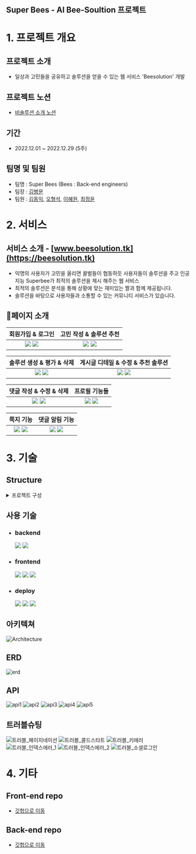 ## Super Bees - AI Bee-Soultion 프로젝트

# 1. 프로젝트 개요
 ## 프로젝트 소개
 - 일상과 고민들을 공유하고 솔루션을 얻을 수 있는 웹 서비스 'Beesolution' 개발

## 프로젝트 노션
- [비솔루션 소개 노션](https://www.notion.so/Super-Bees-AI-3-AI-Bee-solution-S-A-14f050d1286243889061802f2e7510d2)

## 기간
 - 2022.12.01 ~ 2022.12.29 (5주)

## 팀명 및 팀원
 * 팀명 : Super Bees (Bees : Back-end engineers)
 * 팀장 : [김병문](https://github.com/kbm1933)
 * 팀원 : [김동익](https://github.com/DongIkkk), [오형석](https://github.com/auberr), [이혜원](https://github.com/wonprogrammer), [최정윤](https://github.com/uniqquej)
 
# 2. 서비스
 ## 서비스 소개 - [www.beesolution.tk](https://beesolution.tk)
- 익명의 사용자가 고민을 올리면 꿀벌들이 협동하듯 사용자들이 솔루션을 주고 인공지능 Superbee가 최적의 솔루션을 제시 해주는 웹 서비스
- 최적의 솔루션은 분석을 통해 상황에 맞는 재미있는 짤과 함께 제공됩니다.
- 솔루션을 바탕으로 사용자들과 소통할 수 있는 커뮤니티 서비스가 있습니다.

## 📰페이지 소개
| 회원가입 & 로그인 | 고민 작성 & 솔루션 추천  |
|:----------:|:----------:|
| <img src = "https://user-images.githubusercontent.com/6766202/209770786-d85266ff-be7f-4d33-90fc-4bf11396ffe8.gif" /> <img src = "https://user-images.githubusercontent.com/110454344/209803334-035a0a1b-3984-4e01-90e5-683e3d14c949.png" />  | <img src = "https://user-images.githubusercontent.com/110454344/209767124-8df558d0-ba85-40f1-9993-33be1b535be0.gif" /> <img src = "https://user-images.githubusercontent.com/110454344/209803450-836dc8cd-472e-43c7-a22f-d172062acdb8.png" />  |

| 솔루션 생성 & 평가 & 삭제  | 게시글 디테일 & 수정 & 추천 솔루션 |
|:----------:|:----------:|
| <img src = "https://user-images.githubusercontent.com/110454344/209767453-8730fafc-8f2b-4a22-9d7b-5806ec9bc212.gif" /> <img src = "https://user-images.githubusercontent.com/110454344/209803508-1b944278-225a-4895-83f0-5cd9d95d7017.png" />  | <img src = "https://user-images.githubusercontent.com/6766202/209770864-3a44bab5-22f6-4ce0-9675-7bbb9995a7d1.gif" /> <img src = "https://user-images.githubusercontent.com/110454344/209803562-9b4630dc-fd3c-41ec-ae6c-64e16661c813.png" />  |

| 댓글 작성 & 수정 & 삭제 | 프로필 기능들 |
|:----------:|:----------:|
| <img src = "https://user-images.githubusercontent.com/6766202/209770895-ed3aeb35-7272-4836-a922-97144cab34a4.gif" /> <img src = "https://user-images.githubusercontent.com/110454344/209803604-8e7097ba-6c30-4d11-9566-e6c4705be8c7.png" />  | <img src = "https://user-images.githubusercontent.com/113076205/209771362-f9e3d0d5-a326-41d6-a239-846bccc027ad.gif" /> <img src = "https://user-images.githubusercontent.com/110454344/209803640-85586fbb-ecc9-4363-9951-331b84a6f40b.png" />  |

| 쪽지 기능 | 댓글 알림 기능 |
|:----------:|:----------:|
| <img src = "https://user-images.githubusercontent.com/113076205/209771433-af8c41c2-a7e9-488c-b49d-85655954a263.gif" /> <img src = "https://user-images.githubusercontent.com/110454344/209803695-ad701e55-bf70-4d8f-afb7-23fc98099f98.png" />  | <img src = "https://user-images.githubusercontent.com/110454344/209767461-a6e425f3-c209-4ca1-94bf-8f9c887d1b3a.gif" /> <img src = "https://user-images.githubusercontent.com/110454344/209803702-7c149ba3-1529-4b63-80ca-ba24af20ff51.png" />  |

# 3. 기술

## Structure
<details>
<summary>프로젝트 구성</summary>
<div markdown="1">

<br>

```markup
Backend
├── article
│   ├── admin.py
│   ├── apps.py
│   ├── models.py
│   ├── pagination.py
│   ├── serializers.py
│   ├── tests.py
│   ├── urls.py
│   └── viewss.py
├── beesolution
│   ├── asgi.py
│   ├── settings.py
│   ├── urls.py
│   └──  wsgi.py
├── fonts
│   └── NotoSerifKR-Bold.otf
├── users
│   ├── management
│   │   ├── commands
│   │   │   ├── init.py
│   │   │   └── seed_users.py
│   │   └── init.py
│   ├── admin.py
│   ├── apps.py
│   ├── models.py
│   ├── serializers.py
│   ├── tests.py
│   ├── urls.py
│   └── viewss.py
│   load_csv.py
│   ratings.csv
│   solutions.csv
│   makesolution.py
│   manage.py
│   similarity.py
└── requirements.txt

Frontend
├── css
│   ├── alarm.css
│   ├── article_detail.css
│   ├── articles.css
│   ├── create_solution.css
│   ├── index.css
│   ├── kakao.css
│   ├── main.css
│   ├── message.css
│   ├── profile.css
│   ├── profile_detail.css
│   ├── promotion.css
│   ├── signup_userchr.css
│   ├── solution.css
│   ├── solution_collection.css
│   └──  solution_detail.css
├── imgs
│   ├── bee_logo.jpg
│   ├── beealarmoff.png
│   ├── beealarmon.png
│   ├── delete.png
│   └── sadbee.jpg
├── js
│   ├── alarm.js
│   ├── article_detail.js
│   ├── articles.js
│   ├── create_solution.js
│   ├── index.js
│   ├── kakao.js
│   ├── main.js
│   ├── message.js
│   ├── profile.js
│   ├── profile_detail.js
│   ├── promotion.js
│   ├── signup_userchr.js
│   ├── solution.js
│   ├── solution_collection.js
│   └── solution_detail.js
├── alarm.html
├── article_detail.html
├── articles.html
├── create_solution.html
├── index.html
├── kakao.html
├── main.html
├── message.html
├── profile.html
├── profile_detail.html
├── promotion.html
├── signup_userchr.html
├── solution.html
├── solution_collection.html
└── solution_detail.html

```
</div>
</details>

## 사용 기술 
- ### backend
  <img src="https://img.shields.io/badge/python-3.9.10-3776AB?style=for-the-badge&logo=python&logoColor=white"> <img src="https://img.shields.io/badge/django-092E20?style=for-the-badge&logo=django&logoColor=white">

- ### frontend
  <img src="https://img.shields.io/badge/html5-E34F26?style=for-the-badge&logo=html5&logoColor=white"> <img src="https://img.shields.io/badge/css-1572B6?style=for-the-badge&logo=css3&logoColor=white"> <img src="https://img.shields.io/badge/javascript-F7DF1E?style=for-the-badge&logo=javascript&logoColor=black">

- ### deploy
  <img src="https://img.shields.io/badge/Docker-2496ED?style=for-the-badge&logo=Docker&logoColor=white"> <img src="https://img.shields.io/badge/NGINX-009639?style=for-the-badge&logo=NGINX&logoColor=white"> <img src="https://img.shields.io/badge/amazonaws-232F3E?style=for-the-badge&logo=amazonaws&logoColor=white">

## 아키텍쳐
![Architecture](https://user-images.githubusercontent.com/110454344/209760652-a7cb73b2-6c98-44e6-975e-3f69172f0776.png)


 ## ERD
 ![erd](https://user-images.githubusercontent.com/110454344/209818607-cbb277d7-5b96-4531-a267-b138c955b1b8.png)

## API
![api1](https://user-images.githubusercontent.com/110454344/209745638-e2883189-506b-4b88-a727-f89aac9c1856.jpg)
![api2](https://user-images.githubusercontent.com/110454344/209746719-1f939ad7-f55f-4e33-ada9-6ff7448a267c.jpg)
![api3](https://user-images.githubusercontent.com/110454344/209745695-2950ea01-b58c-4884-bdd9-cce100495676.jpg)
![api4](https://user-images.githubusercontent.com/110454344/209745697-ccf4dd3c-1ad4-4bb0-8c39-3f8af1e57025.jpg)
![api5](https://user-images.githubusercontent.com/110454344/209746724-f8745f13-e023-40ed-897e-c214a73eb3db.jpg)

## 트러블슈팅
![트러블_페이지네이션](https://user-images.githubusercontent.com/55372753/207770225-b45f451e-d4e5-4683-9a32-f986f7c37ea5.png)
![트러블_콜드스타트](https://user-images.githubusercontent.com/55372753/207770235-30a4b703-bdc8-40cd-b806-24dd5923a652.png)
![트러블_키에러](https://user-images.githubusercontent.com/55372753/207770247-ac7c1218-1102-403d-81de-91739add5e28.png)
![트러블_인덱스에러_1](https://user-images.githubusercontent.com/55372753/207770259-a0690844-82d1-4ae5-91e5-f7e85ad216e0.png)
![트러블_인덱스에러_2](https://user-images.githubusercontent.com/55372753/207770268-b009f0c5-88b4-44bd-8d25-a3303c24148f.png)
![트러블_소셜로그인](https://user-images.githubusercontent.com/55372753/207770283-5218086c-71c2-47be-8367-045e7dee98d3.png)


# 4. 기타 
 ## Front-end repo
- [깃헙으로 이동](https://github.com/kbm1933/B2_Bee_Solution_Front)

 ## Back-end repo
- [깃헙으로 이동](https://github.com/kbm1933/B2_Bee_Solution_Back)
